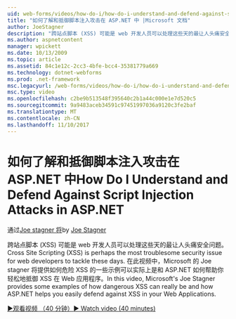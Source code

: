 ```yaml
---
uid: web-forms/videos/how-do-i/how-do-i-understand-and-defend-against-script-injection-attacks-in-aspnet
title: "如何了解和抵御脚本注入攻击在 ASP.NET 中 |Microsoft 文档"
author: JoeStagner
description: "跨站点脚本 (XSS) 可能是 web 开发人员可以处理这些天的最让人头痛安全问题。 在此视频中，Microsoft 的 Joe stagner 将 pro..."
ms.author: aspnetcontent
manager: wpickett
ms.date: 10/13/2009
ms.topic: article
ms.assetid: 84c1e12c-2cc3-4bfe-bcc4-35381779a669
ms.technology: dotnet-webforms
ms.prod: .net-framework
msc.legacyurl: /web-forms/videos/how-do-i/how-do-i-understand-and-defend-against-script-injection-attacks-in-aspnet
msc.type: video
ms.openlocfilehash: c2be9b513548f395640c2b1a44c000e1e7d520c5
ms.sourcegitcommit: 9a9483aceb34591c97451997036a9120c3fe2baf
ms.translationtype: MT
ms.contentlocale: zh-CN
ms.lasthandoff: 11/10/2017
---
```

<a name="how-do-i-understand-and-defend-against-script-injection-attacks-in-aspnet"></a><span data-ttu-id="0ce98-104">如何了解和抵御脚本注入攻击在 ASP.NET 中</span><span class="sxs-lookup"><span data-stu-id="0ce98-104">How Do I Understand and Defend Against Script Injection Attacks in ASP.NET</span></span>
====================
<span data-ttu-id="0ce98-105">通过[Joe stagner 将](https://github.com/JoeStagner)</span><span class="sxs-lookup"><span data-stu-id="0ce98-105">by [Joe Stagner](https://github.com/JoeStagner)</span></span>

<span data-ttu-id="0ce98-106">跨站点脚本 (XSS) 可能是 web 开发人员可以处理这些天的最让人头痛安全问题。</span><span class="sxs-lookup"><span data-stu-id="0ce98-106">Cross Site Scripting (XSS) is perhaps the most troublesome security issue for web developers to tackle these days.</span></span> <span data-ttu-id="0ce98-107">在此视频中，Microsoft 的 Joe stagner 将提供如何危险 XSS 的一些示例可以实际上是和 ASP.NET 如何帮助你轻松地抵御 XSS 在 Web 应用程序。</span><span class="sxs-lookup"><span data-stu-id="0ce98-107">In this video, Microsoft's Joe Stagner provides some examples of how dangerous XSS can really be and how ASP.NET helps you easily defend against XSS in your Web Applications.</span></span>

[<span data-ttu-id="0ce98-108">&#9654;观看视频 （40 分钟）</span><span class="sxs-lookup"><span data-stu-id="0ce98-108">&#9654; Watch video (40 minutes)</span></span>](https://channel9.msdn.com/Blogs/ASP-NET-Site-Videos/how-do-i-understand-and-defend-against-script-injection-attacks-in-aspnet)
